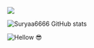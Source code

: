 ![](https://komarev.com/ghpvc/?username=suryaa6666&color=red)

![Suryaa6666 GitHub stats](https://github-contribution-stats.vercel.app/api/?username=suryaa6666)

![Hellow 😎](https://github.com/suryaa6666/suryaa6666/blob/main/legendary.gif)
